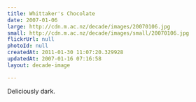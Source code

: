 ```yaml
---
title: Whittaker's Chocolate
date: 2007-01-06
large: http://cdn.m.ac.nz/decade/images/20070106.jpg
small: http://cdn.m.ac.nz/decade/images/small/20070106.jpg
flickrUrl: null
photoId: null
createdAt: 2011-01-30 11:07:20.329928
updatedAt: 2007-01-16 07:16:58
layout: decade-image

---
```

Deliciously dark.
